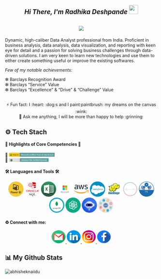<h2 align="center"><i>Hi There, I'm Radhika Deshpande <img src="https://user-images.githubusercontent.com/39955420/147578264-bae0526c-028a-49d2-8af8-d08bb4edbd2a.gif" height="30" width="30"></i></h2>

<h2 align="center"><img src="https://github.com/RadhikaDeshpande1010/RadhikaDeshpande1010/blob/main/Welcome_Banner_1.gif"></h2>

<p align="left">Dynamic, high-caliber Data Analyst professional from India.  
Proficient in business analysis, data analysis, data visualization, and reporting with keen eye for detail and a passion for solving business challenges through data-driven solutions. I am very keen to learn new technologies and use them to either create something useful or improve the existing softwares. 

<hr4> <i> Few of my notable achievements: </i> </h4>  

❇ Barclays Recognition Award <br/>
❇ Barclays “Service” Value <br/>
❇ Barclays “Excellence” & “Drive” & “Challenge” Value <br/> </p>

<br/>
<div align="center"> 
⚡  Fun fact: I :heart: :dog:s and I paint:paintbrush: my dreams on the canvas :wink: <br>
💬  Ask me anything, I will be more than happy to help :grinning: <br>
</div>

<h2 align="left"> ⚙️ Tech Stach </h2>

<h4 align="left"> 🥇&nbsp;Highlights of Core Competencies&nbsp;🥇 </h4>
<div align="left">
🔹 <a href="https://github.com/RadhikaDeshpande1010/Certifications/blob/main/Power%20BI%20Data%20Analyst%20Associate.PNG">
    <img src="https://github.com/RadhikaDeshpande1010/skill-icon/blob/main/Power%20BI%20certificate%20logo.png" height="30%" width="30%" />
  </a>
  <br>
🔹 <a href="https://github.com/RadhikaDeshpande1010/Certifications/blob/main/Oracle%20Database%20SQL%20Certification%201Z0-071.jpg">
    <img src="https://github.com/RadhikaDeshpande1010/skill-icon/blob/main/Oracle%20certificate%20logo2.png" height="26%" width="26%" />
  </a>
  <br>
</div> 

<h4 align="left"> 🛠️&nbsp;Languages and Tools&nbsp;🛠️ </h4>

<div align="center">
  <img src="https://github.com/RadhikaDeshpande1010/skill-icon/blob/main/power_bi.png" height="50" width="50">
  <img src="https://github.com/RadhikaDeshpande1010/skill-icon/blob/main/SQL%20icon-modified.png" height="50" width="50">
  <img src="https://github.com/RadhikaDeshpande1010/skill-icon/blob/main/Excel1-modified.png" height="50" width="50">
  <img src="https://github.com/RadhikaDeshpande1010/skill-icon/blob/main/Microsoft.png" height="50" width="50">
  <img src="https://github.com/RadhikaDeshpande1010/skill-icon/blob/main/aws.png" height="50" width="50">
  <img src="https://github.com/RadhikaDeshpande1010/skill-icon/blob/main/Salesforce.png" height="50" width="50">
  <img src="https://github.com/RadhikaDeshpande1010/skill-icon/blob/main/Hadoop.png" height="50" width="50">
  <img src="https://github.com/RadhikaDeshpande1010/skill-icon/blob/main/Ab-Initio.png" height="50" width="50">
  <img src="https://github.com/RadhikaDeshpande1010/skill-icon/blob/main/ETL-modified.png" height="50" width="50">
  <img src="https://github.com/RadhikaDeshpande1010/skill-icon/blob/main/MongoDB-modified.png" height="50" width="50">
  <img src="https://github.com/RadhikaDeshpande1010/skill-icon/blob/main/ChatGpt.png" height="50" width="50">
  <img src="https://github.com/RadhikaDeshpande1010/skill-icon/blob/main/Chatbot.png" height="50" width="50">
  <img src="https://github.com/RadhikaDeshpande1010/skill-icon/blob/main/BA.png" height="50" width="50">
</div>

<h4 align="left"> ♻️&nbsp;Connect with me: </h4>
<div align="center">
  <a href="mailto:radhikadeshpande1010@gmail.com">
    <img src="https://github.com/RadhikaDeshpande1010/skill-icon/blob/main/gmail.png" height="43" width="46" />
  </a>
  
  <a href="https://www.linkedin.com/in/radhikadeshpande1010">
    <img src="https://github.com/RadhikaDeshpande1010/skill-icon/blob/main/linkedin.png" height="43" width="46" />
  </a>

  <a href="https://www.instagram.com/thatshringargirl?igsh=cnprZm95Z2R1Z2Vt">
    <img src="https://github.com/RadhikaDeshpande1010/skill-icon/blob/main/social.png" height="43" width="46" />
  </a>
  
  <a href="https://www.facebook.com/radhika.deshpande1">
    <img src="https://github.com/RadhikaDeshpande1010/skill-icon/blob/main/facebook.png" height="43" width="46" />
  </a>
</div>

<h2 align="left"> 📊 My Github Stats</h2>
<p align="left"> <img src="https://github-readme-stats.vercel.app/api?username=radhikadeshpande1010&show_icons=true&theme=gotham" alt="abhisheknaiidu" />
